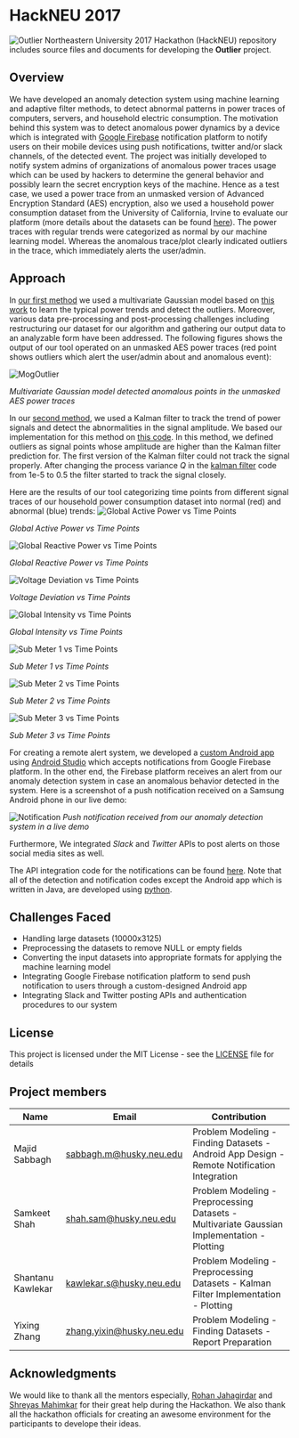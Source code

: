 # HackNEU 2017
![Outlier](https://github.com/samkeets/HackNEU-2017-Outliers/blob/master/figures/outlier.png)
Northeastern University 2017 Hackathon (HackNEU) repository includes source files and documents for developing the **Outlier** project.
## Overview
We have developed an anomaly detection system using machine learning and adaptive filter methods, to detect abnormal patterns in power traces of computers, servers, and household electric consumption. The motivation behind this system was to detect anomalous power dynamics by a device which is integrated with [Google Firebase](https://firebase.google.com/) notification platform to notify users on their mobile devices using push notifications, twitter and/or slack channels, of the detected event. The project was initially developed to notify system admins of organizations of anomalous power traces usage which can be used by hackers to determine the general behavior and possibly learn the secret encryption keys of the machine. Hence as a test case, we used a power trace from an unmasked version of Advanced Encryption Standard (AES) encryption, also we used a household power consumption dataset from the University of California, Irvine to evaluate our platform (more details about the datasets can be found [here](https://github.com/samkeets/HackNEU-2017-Outliers/blob/master/dataset)). The power traces with regular trends were categorized as normal by our machine learning model. Whereas the anomalous trace/plot clearly indicated outliers in the trace, which immediately alerts the user/admin.

## Approach
In [our first method](https://github.com/samkeets/HackNEU-2017-Outliers/blob/master/srcs/MultivariateGaussian/unmasked_001.ipynb) we used a multivariate Gaussian model based on [this work](https://aqibsaeed.github.io/2016-07-17-anomaly-detection/) to learn the typical power trends and detect the outliers. Moreover, various data pre-processing and post-processing challenges including restructuring our dataset for our algorithm and gathering our output data to an analyzable form have been addressed. The following figures shows the output of our tool operated on an unmasked AES power traces (red point shows outliers which alert the user/admin about and anomalous event):

![MogOutlier](https://github.com/samkeets/HackNEU-2017-Outliers/blob/master/figures/mogOutlier.png)

*Multivariate Gaussian model detected anomalous points in the unmasked AES power traces*

In our [second method](https://github.com/samkeets/HackNEU-2017-Outliers/blob/master/srcs/KalmanFilter/Kalman_filter_integrated.py), we used a Kalman filter to track the trend of power signals and detect the abnormalities in the signal amplitude. We based our implementation for this method on [this code](http://scipy-cookbook.readthedocs.io/items/KalmanFiltering.html). In this method, we defined outliers as signal points whose amplitude are higher than the Kalman filter prediction for. The first version of the Kalman filter could not track the signal properly. After changing the process variance *Q* in the [kalman filter](https://github.com/samkeets/HackNEU-2017-Outliers/blob/master/srcs/KalmanFilter/Kalman_filter_integrated.py) code from 1e-5 to 0.5 the filter started to track the signal closely.

Here are the results of our tool categorizing time points from different signal traces of our household power consumption dataset into normal (red) and abnormal (blue) trends:
![Global Active Power vs Time Points](https://github.com/samkeets/HackNEU-2017-Outliers/blob/master/figures/col3_outliers_removed.png) <!-- .element height="70%" width="70%" -->

*Global Active Power vs Time Points*

![Global Reactive Power vs Time Points](https://github.com/samkeets/HackNEU-2017-Outliers/blob/master/figures/col4.png) <!-- .element height="70%" width="70%" -->

*Global Reactive Power vs Time Points*

![Voltage Deviation vs Time Points](https://github.com/samkeets/HackNEU-2017-Outliers/blob/master/figures/col5.png) <!-- .element height="70%" width="70%" -->

*Voltage Deviation vs Time Points*

![Global Intensity vs Time Points](https://github.com/samkeets/HackNEU-2017-Outliers/blob/master/figures/col6.png) <!-- .element height="70%" width="70%" -->

*Global Intensity vs Time Points*

![Sub Meter 1 vs Time Points](https://github.com/samkeets/HackNEU-2017-Outliers/blob/master/figures/col7.png) <!-- .element height="70%" width="70%" -->

*Sub Meter 1 vs Time Points*

![Sub Meter 2 vs Time Points](https://github.com/samkeets/HackNEU-2017-Outliers/blob/master/figures/col8.png) <!-- .element height="70%" width="70%" -->

*Sub Meter 2 vs Time Points*

![Sub Meter 3 vs Time Points](https://github.com/samkeets/HackNEU-2017-Outliers/blob/master/figures/col9.png) <!-- .element height="70%" width="70%" -->

*Sub Meter 3 vs Time Points*

For creating a remote alert system, we developed a [custom Android app](https://github.com/samkeets/HackNEU-2017-Outliers/blob/master/srcs/AndroidApp) using [Android Studio](https://developer.android.com/studio/intro/index.html) which accepts notifications from Google Firebase platform. In the other end, the Firebase platform receives an alert from our anomaly detection system in case an anomalous behavior detected in the system. Here is a screenshot of a push notification received on a Samsung Android phone in our live demo:
 
![Notification](https://github.com/samkeets/HackNEU-2017-Outliers/blob/master/figures/pushNotification.PNG) <!-- .element height="70%" width="70%" -->
*Push notification received from our anomaly detection system in a live demo*

Furthermore, We integrated *Slack* and *Twitter* APIs to post alerts on those social media sites as well.

The API integration code for the notifications can be found [here](https://github.com/samkeets/HackNEU-2017-Outliers/blob/master/srcs/NotificationInterface/notificationSend.py). Note that all of the detection and notification codes except the Android app which is written in Java, are developed using [python](https://www.python.org/).

## Challenges Faced
* Handling large datasets (10000x3125)
* Preprocessing the datasets to remove NULL or empty fields
* Converting the input datasets into appropriate formats for applying the machine learning model
* Integrating Google Firebase notification platform to send push notification to users through a custom-designed Android app
* Integrating Slack and Twitter posting APIs and authentication procedures to our system

## License
This project is licensed under the MIT License - see the [LICENSE](https://github.com/samkeets/HackNEU-2017-Outliers/blob/master/LICENSE) file for details

## Project members
|Name|Email|Contribution|
|----|-----|------------|
|Majid Sabbagh|sabbagh.m@husky.neu.edu|Problem Modeling - Finding Datasets - Android App Design - Remote Notification Integration|
|Samkeet Shah|shah.sam@husky.neu.edu|Problem Modeling - Preprocessing Datasets - Multivariate Gaussian Implementation - Plotting|
|Shantanu Kawlekar|kawlekar.s@husky.neu.edu|Problem Modeling - Preprocessing Datasets - Kalman Filter Implementation - Plotting|
|Yixing Zhang|zhang.yixin@husky.neu.edu|Problem Modeling - Finding Datasets - Report Preparation|
## Acknowledgments
We would like to thank all the mentors especially, [Rohan Jahagirdar](https://www.linkedin.com/in/rohan-jahagirdar/) and [Shreyas Mahimkar](https://www.linkedin.com/in/shreyas-mahimkar-64593918/) for their great help during the Hackathon. We also thank all the hackathon officials for creating an awesome environment for the participants to develope their ideas.
